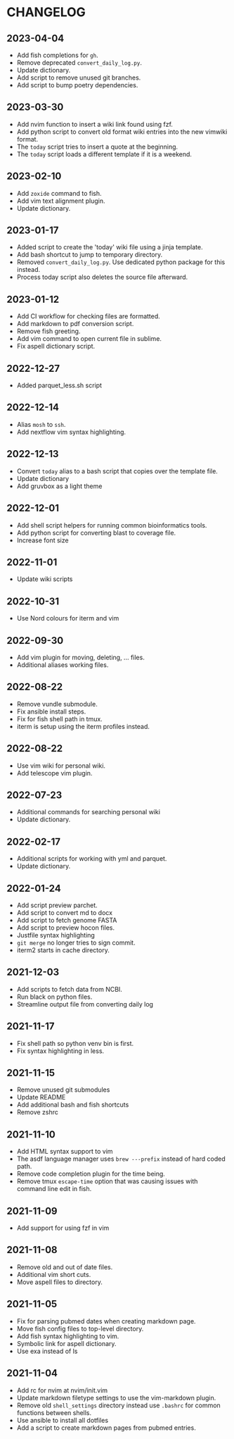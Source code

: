 # CHANGELOG

## 2023-04-04

- Add fish completions for `gh`.
- Remove deprecated `convert_daily_log.py`.
- Update dictionary.
- Add script to remove unused git branches.
- Add script to bump poetry dependencies.

## 2023-03-30

- Add nvim function to insert a wiki link found using fzf.
- Add python script to convert old format wiki entries into the new vimwiki
  format.
- The `today` script tries to insert a quote at the beginning.
- The `today` script loads a different template if it is a weekend.

## 2023-02-10

- Add `zoxide` command to fish.
- Add vim text alignment plugin.
- Update dictionary.

## 2023-01-17

- Added script to create the 'today' wiki file using a jinja template.
- Add bash shortcut to jump to temporary directory.
- Removed `convert_daily_log.py`. Use dedicated python package for this
  instead.
- Process today script also deletes the source file afterward.

## 2023-01-12

- Add CI workflow for checking files are formatted.
- Add markdown to pdf conversion script.
- Remove fish greeting.
- Add vim command to open current file in sublime.
- Fix aspell dictionary script.

## 2022-12-27

- Added parquet_less.sh script

## 2022-12-14

- Alias `mosh` to `ssh`.
- Add nextflow vim syntax highlighting.

## 2022-12-13

- Convert `today` alias to a bash script that copies over the template file.
- Update dictionary
- Add gruvbox as a light theme

## 2022-12-01

- Add shell script helpers for running common bioinformatics tools.
- Add python script for converting blast to coverage file.
- Increase font size

## 2022-11-01

- Update wiki scripts

## 2022-10-31

- Use Nord colours for iterm and vim

## 2022-09-30

- Add vim plugin for moving, deleting, ... files.
- Additional aliases working files.

## 2022-08-22

- Remove vundle submodule.
- Fix ansible install steps.
- Fix for fish shell path in tmux.
- iterm is setup using the iterm profiles instead.

## 2022-08-22

- Use vim wiki for personal wiki.
- Add telescope vim plugin.

## 2022-07-23

- Additional commands for searching personal wiki
- Update dictionary.

## 2022-02-17

- Additional scripts for working with yml and parquet.
- Update dictionary.

## 2022-01-24

- Add script preview parchet.
- Add script to convert md to docx
- Add script to fetch genome FASTA
- Add script to preview hocon files.
- Justfile syntax highlighting
- `git merge` no longer tries to sign commit.
- iterm2 starts in cache directory.

## 2021-12-03

- Add scripts to fetch data from NCBI.
- Run black on python files.
- Streamline output file from converting daily log

## 2021-11-17

- Fix shell path so python venv bin is first.
- Fix syntax highlighting in less.

## 2021-11-15

- Remove unused git submodules
- Update README
- Add additional bash and fish shortcuts
- Remove zshrc

## 2021-11-10

- Add HTML syntax support to vim
- The asdf language manager uses `brew ---prefix` instead of hard coded path.
- Remove code completion plugin for the time being.
- Remove tmux `escape-time` option that was causing issues with command line
  edit in fish.

## 2021-11-09

- Add support for using fzf in vim

## 2021-11-08

- Remove old and out of date files.
- Additional vim short cuts.
- Move aspell files to directory.

## 2021-11-05

- Fix for parsing pubmed dates when creating markdown page.
- Move fish config files to top-level directory.
- Add fish syntax highlighting to vim.
- Symbolic link for aspell dictionary.
- Use exa instead of ls

## 2021-11-04

- Add rc for nvim at nvim/init.vim
- Update markdown filetype settings to use the vim-markdown plugin.
- Remove old `shell_settings` directory instead use `.bashrc` for common functions
  between shells.
- Use ansible to install all dotfiles
- Add a script to create markdown pages from pubmed entries.
